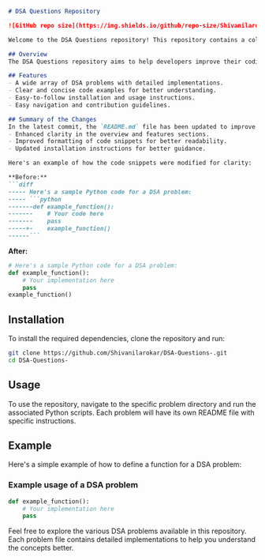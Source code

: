 ```markdown
# DSA Questions Repository

![GitHub repo size](https://img.shields.io/github/repo-size/Shivanilarokar/DSA-Questions-) ![GitHub contributors](https://img.shields.io/github/contributors/Shivanilarokar/DSA-Questions-) ![GitHub issues](https://img.shields.io/github/issues/Shivanilarokar/DSA-Questions-)

Welcome to the DSA Questions repository! This repository contains a collection of Data Structures and Algorithms (DSA) problems designed to enhance your coding skills through detailed implementations.

## Overview
The DSA Questions repository aims to help developers improve their coding skills through a comprehensive collection of Data Structures and Algorithms (DSA) problems.

## Features
- A wide array of DSA problems with detailed implementations.
- Clear and concise code examples for better understanding.
- Easy-to-follow installation and usage instructions.
- Easy navigation and contribution guidelines.

## Summary of the Changes
In the latest commit, the `README.md` file has been updated to improve clarity and formatting. Key changes include:
- Enhanced clarity in the overview and features sections.
- Improved formatting of code snippets for better readability.
- Updated installation instructions for better guidance.

Here's an example of how the code snippets were modified for clarity:

**Before:**
```diff
----- Here's a sample Python code for a DSA problem:
----- ```python
-------def example_function():
-------    # Your code here
-------    pass
-----+-    example_function()
------```
```

**After:**
```python
# Here's a sample Python code for a DSA problem:
def example_function():
    # Your implementation here
    pass
example_function()
```

## Installation
To install the required dependencies, clone the repository and run:

```bash
git clone https://github.com/Shivanilarokar/DSA-Questions-.git
cd DSA-Questions-
```

## Usage
To use the repository, navigate to the specific problem directory and run the associated Python scripts. Each problem will have its own README file with specific instructions.

## Example
Here's a simple example of how to define a function for a DSA problem:

### Example usage of a DSA problem
```python
def example_function():
    # Your implementation here
    pass
```

Feel free to explore the various DSA problems available in this repository. Each problem file contains detailed implementations to help you understand the concepts better.
```